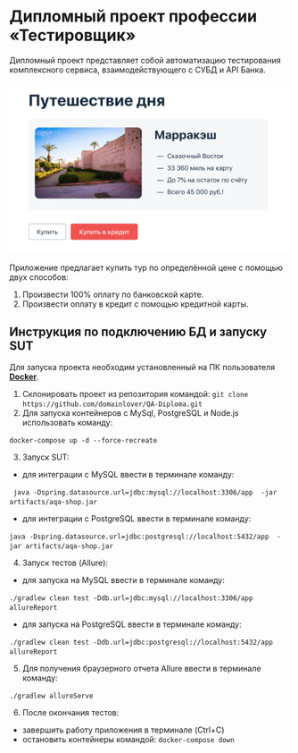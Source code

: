 # Дипломный проект профессии «Тестировщик»
Дипломный проект представляет собой автоматизацию тестирования комплексного сервиса, взаимодействующего с СУБД и API Банка.

![](https://github.com/domainlover/QA-diploma/blob/master/webservice.png)

Приложение предлагает купить тур по определённой цене с помощью двух способов:

1. Произвести 100% оплату по банковской карте.
1. Произвести оплату в кредит с помощью кредитной карты.

## Инструкция по подключению БД и запуску SUT
Для запуска проекта необходим установленный на ПК пользователя **[Docker](https://www.docker.com/)**.

1. Склонировать проект из репозитория командой: ``` git clone https://github.com/domainlover/QA-Diploma.git ```
1. Для запуска контейнеров с MySql, PostgreSQL и Node.js использовать команду:

``` docker-compose up -d --force-recreate ```

3. Запуск SUT:
- для интеграции с MySQL ввести в терминале команду:

``` java -Dspring.datasource.url=jdbc:mysql://localhost:3306/app  -jar artifacts/aqa-shop.jar```

- для интеграции с PostgreSQL ввести в терминале команду:

``` java -Dspring.datasource.url=jdbc:postgresql://localhost:5432/app  -jar artifacts/aqa-shop.jar ```

4. Запуск тестов (Allure):
-  для запуска на MySQL ввести в терминале команду:

``` ./gradlew clean test -Ddb.url=jdbc:mysql://localhost:3306/app allureReport ```

- для запуска на PostgreSQL ввести в терминале команду:

``` ./gradlew clean test -Ddb.url=jdbc:postgresql://localhost:5432/app allureReport ```

5. Для получения браузерного отчета Allure ввести в терминале команду:

``` ./gradlew allureServe ```

6. После окончания тестов:
- завершить работу приложения в терминале (Ctrl+C)
- остановить контейнеры командой: ``` docker-compose down ```


